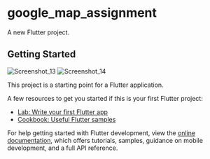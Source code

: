 # google_map_assignment
A new Flutter project.
## Getting Started
![Screenshot_13](https://github.com/SoftDevSabbir/Google-Map/assets/135597014/6a141faf-3074-4eac-99f9-6a1d3074ac94)
![Screenshot_14](https://github.com/SoftDevSabbir/Google-Map/assets/135597014/4018a16c-5c6f-46c6-a6c1-fcec9a7fa27e)

This project is a starting point for a Flutter application.

A few resources to get you started if this is your first Flutter project:

- [Lab: Write your first Flutter app](https://docs.flutter.dev/get-started/codelab)
- [Cookbook: Useful Flutter samples](https://docs.flutter.dev/cookbook)

For help getting started with Flutter development, view the
[online documentation](https://docs.flutter.dev/), which offers tutorials,
samples, guidance on mobile development, and a full API reference.
